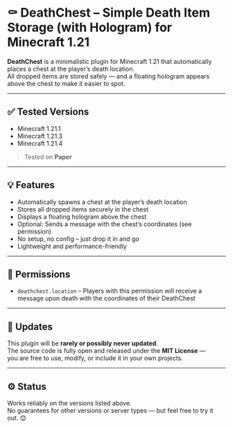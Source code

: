 # ⚰️ DeathChest – Simple Death Item Storage (with Hologram) for Minecraft 1.21

**DeathChest** is a minimalistic plugin for Minecraft 1.21 that automatically places a chest at the player’s death location.  
All dropped items are stored safely — and a floating hologram appears above the chest to make it easier to spot.

---

## ✅ Tested Versions

- Minecraft 1.21.1  
- Minecraft 1.21.3  
- Minecraft 1.21.4  
> Tested on **Paper**

---

## 💡 Features

- Automatically spawns a chest at the player’s death location  
- Stores all dropped items securely in the chest  
- Displays a floating hologram above the chest  
- Optional: Sends a message with the chest’s coordinates (see permission)  
- No setup, no config – just drop it in and go  
- Lightweight and performance-friendly

---

## 🔐 Permissions

- `deathchest.location` – Players with this permission will receive a message upon death with the coordinates of their DeathChest

---

## 🔄 Updates

This plugin will be **rarely or possibly never updated**.  
The source code is fully open and released under the **MIT License** —  
you are free to use, modify, or include it in your own projects.

---

## ⚙️ Status

Works reliably on the versions listed above.  
No guarantees for other versions or server types — but feel free to try it out. 😊
